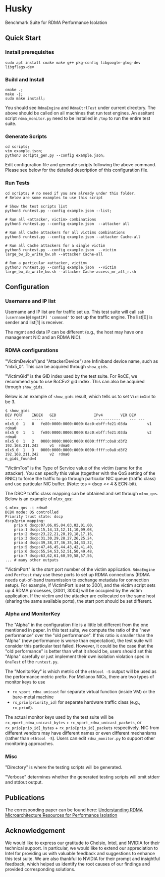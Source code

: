 # Husky
Benchmark Suite for RDMA Performance Isolation


## Quick Start

### Install prerequisites
~~~
sudo apt install cmake make g++ pkg-config libgoogle-glog-dev libgflags-dev
~~~


### Build and Install

~~~
cmake .;
make -j;
sudo make install;
~~~

You should see `RdmaEngine` and `RdmaCtrlTest` under current directory.
The above should be called on all machines that run test engines. An assitant script `rdma_monitor.py` need to be installed in `/tmp` to run the entire test suite.

### Generate Scripts

~~~
cd scripts;
vim example.json;
python3 scripts_gen.py --config example.json;
~~~

Edit configuration file and generate scripts following the above command. Please see below for the detailed description of this configuration file.

### Run Tests
~~~
cd scripts; # no need if you are already under this folder.
# Below are some examples to use this script

# Show the test scripts list
python3 runtest.py --config example.json --list;

# Run all <attacker, victim> combinations
python3 runtest.py --config example.json  --attacker all 

# Run all Cache attackers for all victims combinations
python3 runtest.py --config example.json --attacker Cache-all

# Run all Cache attackers for a single victim
python3 runtest.py --config example.json  --victim large_bw_ib_write_bw.sh --attacker Cache-all

# Run a particular <attacker, victim>
python3 runtest.py --config example.json  --victim large_bw_ib_write_bw.sh --attacker Cache-access_mr_all_r.sh
~~~

## Configuration

### Username and IP list
Username and IP list are for traffic set up. This test suite will call `ssh [username]@[mgmtIP] 'command'` to set up the traffic engine. The list[0] is sender and list[1] is receiver. 

The mgmt and data IP can be different (e.g., the host may have one management NIC and an RDMA NIC). 

### RDMA configurations


"VictimDevice"(and "AttackerDevice") are Infiniband device name, such as "mlx5_0". This can be acquired through `show_gids`.

"VictimGid" is the GID index used by the test suite. For RoCE, we recommend you to use RoCEv2 gid index. This can also be acquired through `show_gids`. 

Below is an example of `show_gids` result, which tells us to set `VictimGid` to be 3.
~~~
$ show_gids
DEV	PORT	INDEX	GID					IPv4  		VER	DEV
---	----	-----	---					------------  	---	---
mlx5_0	1	0	fe80:0000:0000:0000:0ac0:ebff:fe21:03da			v1	rdma0
mlx5_0	1	1	fe80:0000:0000:0000:0ac0:ebff:fe21:03da			v2	rdma0
mlx5_0	1	2	0000:0000:0000:0000:0000:ffff:c0a8:d3f2	192.168.211.242  	v1	rdma0
mlx5_0	1	3	0000:0000:0000:0000:0000:ffff:c0a8:d3f2	192.168.211.242  	v2	rdma0
n_gids_found=4
~~~

"VictimTos" is the Type of Service value of the victim (same for the attacker). You can specify this value (together with the QoS setting of the RNIC) to force the traffic to go through particular NIC queue (traffic class) and use particular NIC buffer. (Note: tos = dscp << 4 & ECN-bit).

The DSCP traffic class mapping can be obtained and set through `mlnx_qos`. Below is an example of `mlnx_qos`:

~~~
$ mlnx_qos -i rdma0
DCBX mode: OS controlled
Priority trust state: dscp
dscp2prio mapping:
	prio:0 dscp:07,06,05,04,03,02,01,00,
	prio:1 dscp:15,14,13,12,11,10,09,08,
	prio:2 dscp:23,22,21,20,19,18,17,16,
	prio:3 dscp:31,30,29,28,27,26,25,24,
	prio:4 dscp:39,38,37,36,35,34,33,32,
	prio:5 dscp:47,46,45,44,43,42,41,40,
	prio:6 dscp:55,54,53,52,51,50,49,48,
	prio:7 dscp:63,62,61,60,59,58,57,56,
... # many other outputs
~~~

"VictimPort" is the *start* port number of the victim application. `RdmaEngine` and `Perftest` may use these ports to set up RDMA connections (RDMA needs out-of-band transmission to exchange metadata for connection setup). For example, if VictimPort is set to 3001, and the victim script sets up 4 RDMA processes, [3001, 3004] will be occupied by the victim application. If the victim and the attacker are collocated on the same host (sharing the same available ports), the start port should be set different. 

### Alpha and MonitorKey

The "Alpha" in the configuration file is a little bit different from the one mentioned in paper. In this test suite, we compute the ratio of the "new performance" over the "old performance". If this ratio is smaller than the "Alpha" (new performance is worse than expectation), the test suite will consider this particular test failed. However, it could be the case that the "old performance" is better than what it should be, users should set this "Alpha" carefully or just implement their own isolation violation spec in `OneTest` of the `runtest.py`. 

The "MonitorKey" is which metric of the `ethtool -S` output will be used as the performance metric prefix. For Mellanox NICs, there are two types of monitor keys to use 
- `rx_vport_rdma_unicast` for separate virtual function (inside VM) or the bare-metal machine 
- `rx_prio[priority_id]` for separate hardware traffic class (e.g., `rx_prio0`).

The actual monitor keys used by the test suite will be `rx_vport_rdma_unicast_bytes` + `rx_vport_rdma_unicast_packets`, or `rx_prio[prio_id]_bytes` + `rx_prio[prio_id]_packets` respectively. NIC from different vendors may have different names or even different mechanisms (rather than `ethtool -S`). Users can edit `rdma_monitor.py` to support other monitoring approaches.
### Misc

"Directory" is where the testing scripts will be generated. 

"Verbose" determines whether the generated testing scripts will omit stderr and stdout output.


## Publications

The corresponding paper can be found here: 
[Understanding RDMA Microarchitecture Resources for Performance Isolation](https://www.usenix.org/conference/nsdi23/presentation/kong)

## Acknowledgement

We would like to express our gratitude to Chelsio, Intel, and NVIDIA for their technical support. In particular, we would like to extend our appreciation to Intel for providing us with valuable feedback and suggestions to enhance this test suite. We are also thankful to NVIDIA for their prompt and insightful feedback, which helped us identify the root causes of our findings and provided corresponding solutions.